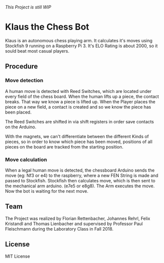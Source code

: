 *This Project is still WIP*
# Klaus the Chess Bot
Klaus is an autonomous chess playing arm. It calculates it's moves using Stockfish 9 running on a Raspberry Pi 3. It's ELO Rating is about 2000, so it sould beat most casual players.

## Procedure

### Move detection
A human move is detected with Reed Switches, which are located under every field of the chess board. When the human lifts up a piece, the contact breaks. That way we know a piece is lifted up. When the Player places the piece on a new field, a contact is created and so we know the piece has been placed. 

The Reed Switches are shifted in via shift registers in order save contacts on the Arduino. 

With the magnets, we can't differentiate between the different Kinds of pieces, so in order to know which piece has been moved, positions of all pieces on the board are tracked from the starting position. 

### Move calculation
When a legal human move is detected, the chessboard Arduino sends the move (eg: Nf3 or e4) to the raspberry, where a new FEN String is made and passed to Stockfish. Stockfish then calculates move, which is then sent to the mechanical arm arduino. (e7e5 or e8g8). The Arm executes the move. Now the bot is waiting for the next move.

## Team
The Project was realized by Florian Rettenbacher, Johannes Rehrl, Felix Kristandl and Thomas Lienbacher and supervised by Professor Paul Fleischmann during the Laboratory Class in Fall 2018.

## License

MIT License
